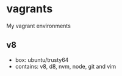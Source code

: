 # vagrants
My vagrant environments

## v8 ##
* box: ubuntu/trusty64
* contains: v8, d8, nvm, node, git and vim

